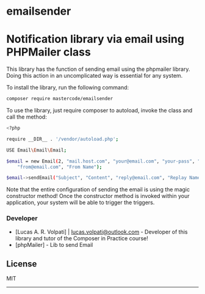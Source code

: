 # emailsender

# Notification library via email using PHPMailer class

This library has the function of sending email using the phpmailer library. Doing this action in an uncomplicated way is essential for any system.

To install the library, run the following command:

```sh
composer require mastercode/emailsender
```

To use the library, just require composer to autoload, invoke the class and call the method:

```sh
<?php

require __DIR__ . '/vendor/autoload.php';

USE Email\Email\Email;

$email = new Email(2, "mail.host.com", "your@email.com", "your-pass", "smtp secure (tls/ssl)", "port(587)",
    "from@email.com", "From Name");

$email->sendEmail("Subject", "Content", "reply@email.com", "Replay Name", "address@email.com", "Address Name");
```

Note that the entire configuration of sending the email is using the magic constructor method! Once the constructor method is invoked within your application, your system will be able to trigger the triggers.

### Developer
* [Lucas A. R. Volpati] | <lucas.volpati@outlook.com> - Developer of this library and tutor of the Composer in Practice course! 
* [phpMailer] - Lib to send Email

License
----

MIT

****